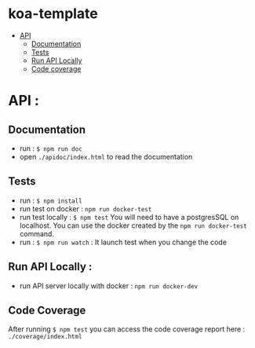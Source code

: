 # koa-template

- [API](#api)
    - [Documentation](#documentation)
    - [Tests](#tests)
    - [Run API Locally](#run-api-locally-)
    - [Code coverage](#code-coverage)

# API :

## Documentation

- run : `$ npm run doc`
- open `./apidoc/index.html` to read the documentation

## Tests

- run : `$ npm install`
- run test on docker : `npm run docker-test`
- run test locally : `$ npm test` You will need to have a postgresSQL on localhost. You can use the docker created by the `npm run docker-test` command.
- run : `$ npm run watch` : It launch test when you change the code

## Run API Locally :

- run API server locally with docker : `npm run docker-dev`

## Code Coverage

After running `$ npm test` you can access the code coverage report here : `./coverage/index.html`
